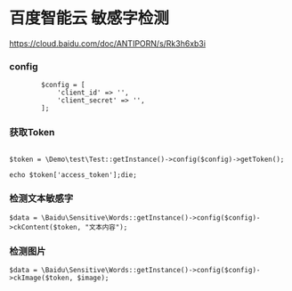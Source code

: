 # 百度智能云 敏感字检测

https://cloud.baidu.com/doc/ANTIPORN/s/Rk3h6xb3i
### config
```
        $config = [
            'client_id' => '',
            'client_secret' => '',
        ];

```
### 获取Token

```

$token = \Demo\test\Test::getInstance()->config($config)->getToken();

echo $token['access_token'];die;

```

### 检测文本敏感字

```
$data = \Baidu\Sensitive\Words::getInstance()->config($config)->ckContent($token, "文本内容");

```

### 检测图片

```
$data = \Baidu\Sensitive\Words::getInstance()->config($config)->ckImage($token, $image);

```
